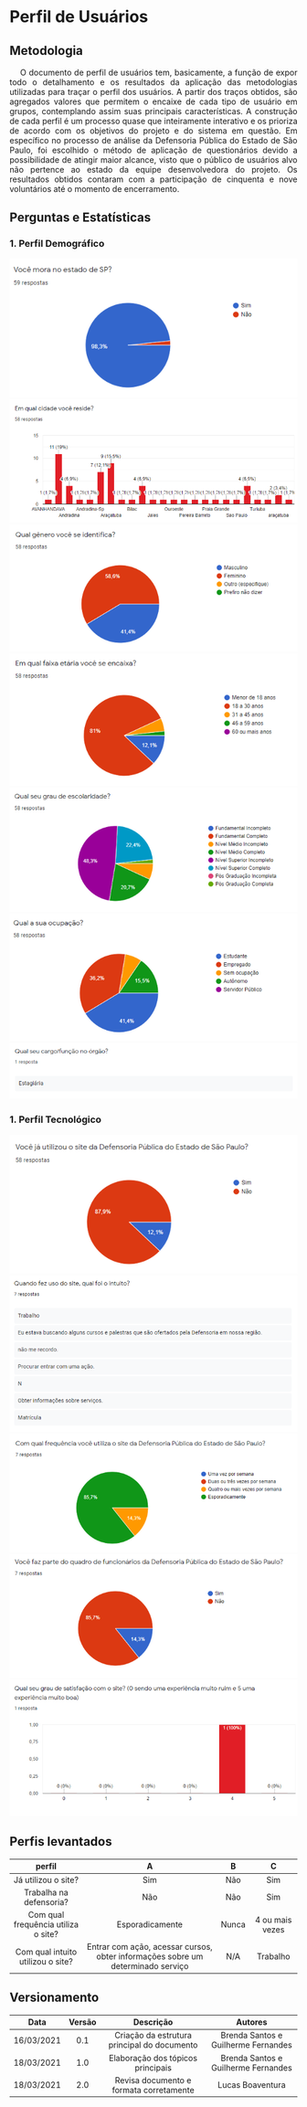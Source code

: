 # Perfil de Usuários

## Metodologia

<p align='justify'> &emsp; O documento de perfil de usuários tem, basicamente, a função de expor todo o detalhamento e os resultados da aplicação das metodologias utilizadas para traçar o perfil dos usuários. A partir dos traços obtidos, são agregados valores que permitem o encaixe de cada tipo de usuário em grupos, contemplando assim suas principais características. A construção de cada perfil é um processo quase que inteiramente interativo e os prioriza de acordo com os objetivos do projeto e do sistema em questão. Em específico no processo de análise da Defensoria Pública do Estado de São Paulo, foi escolhido o método de aplicação de questionários devido a possibilidade de atingir maior alcance, visto que o público de usuários alvo não pertence ao estado da equipe desenvolvedora do projeto. Os resultados obtidos contaram com a participação de cinquenta e nove voluntários até o momento de encerramento.</p>

## Perguntas e Estatísticas

### 1. Perfil Demográfico

![Pergunta 1](../assets/questionario_perfil_de_usuario/pergunta1.png)
![Pergunta 2](../assets/questionario_perfil_de_usuario/pergunta2.png)
![Pergunta 3](../assets/questionario_perfil_de_usuario/pergunta3.png)
![Pergunta 4](../assets/questionario_perfil_de_usuario/pergunta4.png)
![Pergunta 5](../assets/questionario_perfil_de_usuario/pergunta5.png)
![Pergunta 6](../assets/questionario_perfil_de_usuario/pergunta6.png)
![Pergunta 11](../assets/questionario_perfil_de_usuario/pergunta11.png)

### 1. Perfil Tecnológico

![Pergunta 7](../assets/questionario_perfil_de_usuario/pergunta7.png)
![Pergunta 8](../assets/questionario_perfil_de_usuario/pergunta8.png)
![Pergunta 9](../assets/questionario_perfil_de_usuario/pergunta9.png)
![Pergunta 10](../assets/questionario_perfil_de_usuario/pergunta10.png)
![Pergunta 12](../assets/questionario_perfil_de_usuario/pergunta12.png)

## Perfis levantados

|               perfil                |                                        A                                        |   B   |        C        |
| :---------------------------------: | :-----------------------------------------------------------------------------: | :---: | :-------------: |
|         Já utilizou o site?         |                                       Sim                                       |  Não  |       Sim       |
|       Trabalha na defensoria?       |                                       Não                                       |  Não  |       Sim       |
| Com qual frequência utiliza o site? |                                 Esporadicamente                                 | Nunca | 4 ou mais vezes |
|  Com qual intuito utilizou o site?  | Entrar com ação, acessar cursos, obter informações sobre um determinado serviço |  N/A  |    Trabalho     |

## Versionamento

|    Data    | Versão |                  Descrição                  |               Autores               |
| :--------: | :----: | :-----------------------------------------: | :---------------------------------: |
| 16/03/2021 |  0.1   | Criação da estrutura principal do documento | Brenda Santos e Guilherme Fernandes |
| 18/03/2021 |  1.0   |      Elaboração dos tópicos principais      | Brenda Santos e Guilherme Fernandes |
| 18/03/2021 |  2.0   |      Revisa documento e formata corretamente      | Lucas Boaventura |
